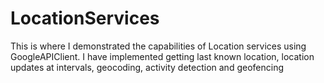 # LocationServices
This is where I demonstrated the capabilities of Location services using GoogleAPIClient.
I have implemented 
  getting last known location, 
  location updates at intervals, 
  geocoding, 
  activity detection and 
  geofencing

